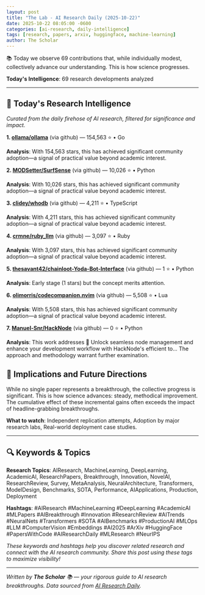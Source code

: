 ```yaml
---
layout: post
title: "The Lab - AI Research Daily (2025-10-22)"
date: 2025-10-22 08:05:00 -0600
categories: [ai-research, daily-intelligence]
tags: [research, papers, arxiv, huggingface, machine-learning]
author: The Scholar
---
```


📚 Today we observe 69 contributions that, while individually modest, collectively advance our understanding. This is how science progresses.

**Today's Intelligence**: 69 research developments analyzed

---

## 🔬 Today's Research Intelligence

*Curated from the daily firehose of AI research, filtered for significance and impact.*

**1. [ollama/ollama](https://github.com/ollama/ollama)** (via github) — 154,563 ⭐ • Go

   **Analysis**: With 154,563 stars, this has achieved significant community adoption—a signal of practical value beyond academic interest.

**2. [MODSetter/SurfSense](https://github.com/MODSetter/SurfSense)** (via github) — 10,026 ⭐ • Python

   **Analysis**: With 10,026 stars, this has achieved significant community adoption—a signal of practical value beyond academic interest.

**3. [clidey/whodb](https://github.com/clidey/whodb)** (via github) — 4,211 ⭐ • TypeScript

   **Analysis**: With 4,211 stars, this has achieved significant community adoption—a signal of practical value beyond academic interest.

**4. [crmne/ruby_llm](https://github.com/crmne/ruby_llm)** (via github) — 3,097 ⭐ • Ruby

   **Analysis**: With 3,097 stars, this has achieved significant community adoption—a signal of practical value beyond academic interest.

**5. [thesavant42/chainloot-Yoda-Bot-Interface](https://github.com/thesavant42/chainloot-Yoda-Bot-Interface)** (via github) — 1 ⭐ • Python

   **Analysis**: Early stage (1 stars) but the concept merits attention.

**6. [olimorris/codecompanion.nvim](https://github.com/olimorris/codecompanion.nvim)** (via github) — 5,508 ⭐ • Lua

   **Analysis**: With 5,508 stars, this has achieved significant community adoption—a signal of practical value beyond academic interest.

**7. [Manuel-Snr/HackNode](https://github.com/Manuel-Snr/HackNode)** (via github) — 0 ⭐ • Python

   **Analysis**: This work addresses 🚀 Unlock seamless node management and enhance your development workflow with HackNode's efficient to... The approach and methodology warrant further examination.

## 🔮 Implications and Future Directions

While no single paper represents a breakthrough, the collective progress is significant. This is how science advances: steady, methodical improvement. The cumulative effect of these incremental gains often exceeds the impact of headline-grabbing breakthroughs.

**What to watch**: Independent replication attempts, Adoption by major research labs, Real-world deployment case studies.



---

## 🔍 Keywords & Topics

**Research Topics**: AIResearch, MachineLearning, DeepLearning, AcademicAI, ResearchPapers, Breakthrough, Innovation, NovelAI, ResearchReview, Survey, MetaAnalysis, NeuralArchitecture, Transformers, ModelDesign, Benchmarks, SOTA, Performance, AIApplications, Production, Deployment

**Hashtags**: #AIResearch #MachineLearning #DeepLearning #AcademicAI #MLPapers #AIBreakthrough #Innovation #ResearchReview #AITrends #NeuralNets #Transformers #SOTA #AIBenchmarks #ProductionAI #MLOps #LLM #ComputerVision #Embeddings #AI2025 #ArXiv #HuggingFace #PapersWithCode #AIResearchDaily #MLResearch #NeurIPS

*These keywords and hashtags help you discover related research and connect with the AI research community. Share this post using these tags to maximize visibility!*

---

*Written by **The Scholar** 📚 — your rigorous guide to AI research breakthroughs. Data sourced from [AI Research Daily](https://accidentaljedi.github.io/AI_Research_Daily/).*
